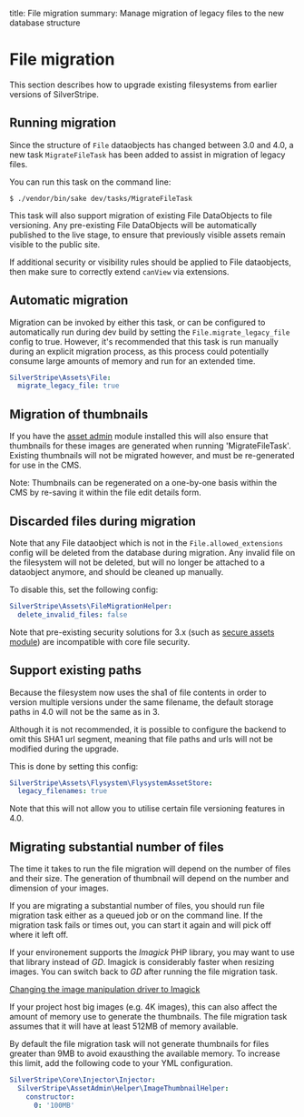 title: File migration
summary: Manage migration of legacy files to the new database structure

# File migration

This section describes how to upgrade existing filesystems from earlier versions of SilverStripe.

## Running migration

Since the structure of `File` dataobjects has changed between 3.0 and 4.0, a new task `MigrateFileTask`
has been added to assist in migration of legacy files.

You can run this task on the command line:

```
$ ./vendor/bin/sake dev/tasks/MigrateFileTask
```

This task will also support migration of existing File DataObjects to file versioning. Any
pre-existing File DataObjects will be automatically published to the live stage, to ensure
that previously visible assets remain visible to the public site.

If additional security or visibility rules should be applied to File dataobjects, then
make sure to correctly extend `canView` via extensions.

## Automatic migration

Migration can be invoked by either this task, or can be configured to automatically run during dev build
by setting the `File.migrate_legacy_file` config to true. However, it's recommended that this task is
run manually during an explicit migration process, as this process could potentially consume large
amounts of memory and run for an extended time.

```yml
SilverStripe\Assets\File:
  migrate_legacy_file: true
```

## Migration of thumbnails

If you have the [asset admin](https://github.com/silverstripe/silverstripe-asset-admin) module installed
this will also ensure that thumbnails for these images are generated when running 'MigrateFileTask'.
Existing thumbnails will not be migrated however, and must be re-generated for use in the CMS.

Note: Thumbnails can be regenerated on a one-by-one basis within the CMS by re-saving it
within the file edit details form.

## Discarded files during migration

Note that any File dataobject which is not in the `File.allowed_extensions` config will be deleted
from the database during migration. Any invalid file on the filesystem will not be deleted,
but will no longer be attached to a dataobject anymore, and should be cleaned up manually.

To disable this, set the following config:

```yaml
SilverStripe\Assets\FileMigrationHelper:
  delete_invalid_files: false
```

Note that pre-existing security solutions for 3.x (such as
[secure assets module](https://github.com/silverstripe/silverstripe-secureassets))
are incompatible with core file security.

## Support existing paths

Because the filesystem now uses the sha1 of file contents in order to version multiple versions under the same
filename, the default storage paths in 4.0 will not be the same as in 3.

Although it is not recommended, it is possible to configure the backend to omit this SHA1 url segment,
meaning that file paths and urls will not be modified during the upgrade.

This is done by setting this config:

```yaml
SilverStripe\Assets\Flysystem\FlysystemAssetStore:
  legacy_filenames: true
```

Note that this will not allow you to utilise certain file versioning features in 4.0.

## Migrating substantial number of files

The time it takes to run the file migration will depend on the number of files and their size. The generation of thumbnail will depend on the number and dimension of your images.

If you are migrating a substantial number of files, you should run file migration task either as a queued job or on the command line. If the migration task fails or times out, you can start it again and will pick off where it left off.

If your environement supports the _Imagick_ PHP library, you may want to use that library instead of _GD_. Imagick is considerably faster when resizing images. You can switch back to _GD_ after running the file migration task.

[Changing the image manipulation driver to Imagick](/02_Developer_Guides/14_Files/02_Images#changing-the-manipulation-driver-to-imagick)

If your project host big images (e.g. 4K images), this can also affect the amount of memory use to generate the thumbnails. The file migration task assumes that it will have at least 512MB of memory available. 

By default the file migration task will not generate thumbnails for files greater than 9MB to avoid exausthing the available memory. To increase this limit, add the following code to your YML configuration.

```yml
SilverStripe\Core\Injector\Injector:
  SilverStripe\AssetAdmin\Helper\ImageThumbnailHelper:
    constructor:
      0: '100MB'
```